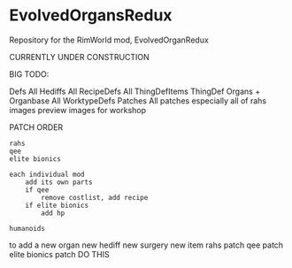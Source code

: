# EvolvedOrgansRedux
Repository for the RimWorld mod, EvolvedOrganRedux

CURRENTLY UNDER CONSTRUCTION


BIG TODO:

Defs
    All Hediffs
    All RecipeDefs
    All ThingDefItems
    ThingDef Organs + Organbase
    All WorktypeDefs
Patches
    All patches
    especially all of rahs
images
    preview images for workshop


PATCH ORDER

    rahs
    qee
    elite bionics

    each individual mod
        add its own parts
        if qee
            remove costlist, add recipe
        if elite bionics
            add hp        

    humanoids


to add a new organ
    new hediff
    new surgery
    new item
    rahs patch
    qee patch                 
    elite bionics patch         DO THIS
